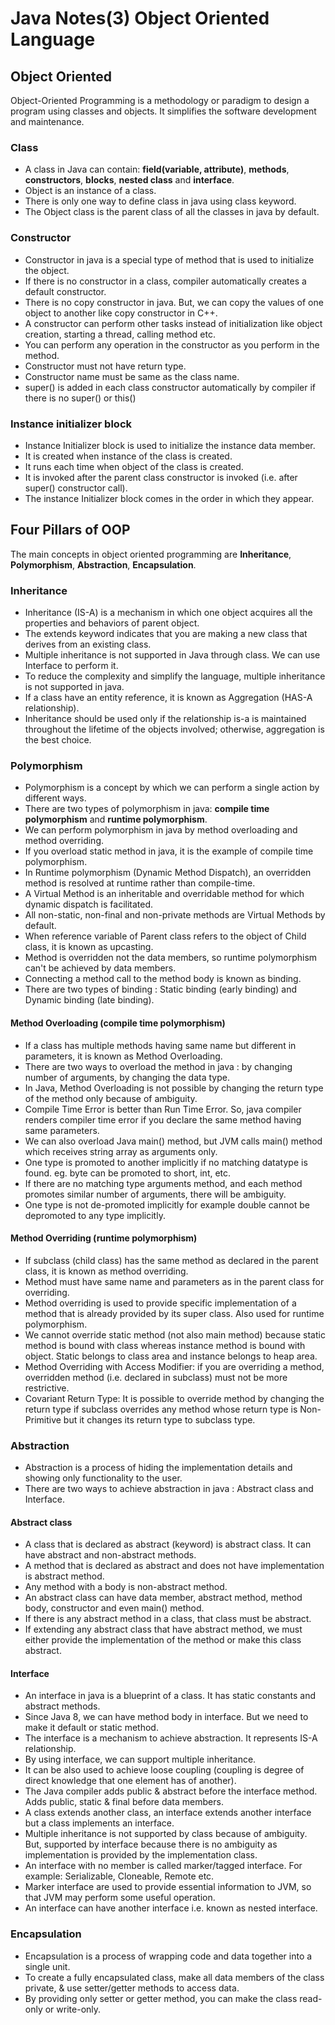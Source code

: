 # Java Notes(3) Object Oriented Language




## Object Oriented 
Object-Oriented Programming is a methodology or paradigm to design a program using classes and objects. It simplifies the software development and maintenance.

### Class
- A class in Java can contain: **field(variable, attribute)**, **methods**, **constructors**, **blocks**, **nested class** and **interface**.
- Object is an instance of a class.
- There is only one way to define class in java using class keyword.
- The Object class is the parent class of all the classes in java by default.


### Constructor
- Constructor in java is a special type of method that is used to initialize the object.
- If there is no constructor in a class, compiler automatically creates a default constructor.
- There is no copy constructor in java. But, we can copy the values of one object to another like copy constructor in C++.
- A constructor can perform other tasks instead of initialization like object creation, starting a thread, calling method etc.
- You can perform any operation in the constructor as you perform in the method.
- Constructor must not have return type.
- Constructor name must be same as the class name.
- super() is added in each class constructor automatically by compiler if there is no super() or this()


### Instance initializer block
- Instance Initializer block is used to initialize the instance data member.
- It is created when instance of the class is created.
- It runs each time when object of the class is created.
- It is invoked after the parent class constructor is invoked (i.e. after super() constructor call).
- The instance Initializer block comes in the order in which they appear.




## Four Pillars of OOP

The main concepts in object oriented programming are **Inheritance**, **Polymorphism**, **Abstraction**, **Encapsulation**.

### Inheritance
- Inheritance (IS-A) is a mechanism in which one object acquires all the properties and behaviors of parent object.
- The extends keyword indicates that you are making a new class that derives from an existing class.
- Multiple inheritance is not supported in Java through class. We can use Interface to perform it.
- To reduce the complexity and simplify the language, multiple inheritance is not supported in java.
- If a class have an entity reference, it is known as Aggregation (HAS-A relationship).
- Inheritance should be used only if the relationship is-a is maintained throughout the lifetime of the objects involved; otherwise, aggregation is the best choice.


### Polymorphism
- Polymorphism is a concept by which we can perform a single action by different ways.
- There are two types of polymorphism in java: **compile time polymorphism** and **runtime polymorphism**.
- We can perform polymorphism in java by method overloading and method overriding.
- If you overload static method in java, it is the example of compile time polymorphism.
- In Runtime polymorphism (Dynamic Method Dispatch), an overridden method is resolved at runtime rather than compile-time.
- A Virtual Method is an inheritable and overridable method for which dynamic dispatch is facilitated.
- All non-static, non-final and non-private methods are Virtual Methods by default.
- When reference variable of Parent class refers to the object of Child class, it is known as upcasting.
- Method is overridden not the data members, so runtime polymorphism can't be achieved by data members.
- Connecting a method call to the method body is known as binding.
- There are two types of binding : Static binding (early binding) and Dynamic binding (late binding).

#### Method Overloading (compile time polymorphism)
- If a class has multiple methods having same name but different in parameters, it is known as Method Overloading.
- There are two ways to overload the method in java : by changing number of arguments, by changing the data type.
- In Java, Method Overloading is not possible by changing the return type of the method only because of ambiguity.
- Compile Time Error is better than Run Time Error. So, java compiler renders compiler time error if you declare the same method having same parameters.
- We can also overload Java main() method, but JVM calls main() method which receives string array as arguments only.
- One type is promoted to another implicitly if no matching datatype is found. eg. byte can be promoted to short, int, etc.
- If there are no matching type arguments method, and each method promotes similar number of arguments, there will be ambiguity.
- One type is not de-promoted implicitly for example double cannot be depromoted to any type implicitly.

#### Method Overriding (runtime polymorphism)
- If subclass (child class) has the same method as declared in the parent class, it is known as method overriding.
- Method must have same name and parameters as in the parent class for overriding.
- Method overriding is used to provide specific implementation of a method that is already provided by its super class. Also used for runtime polymorphism.
- We cannot override static method (not also main method) because static method is bound with class whereas instance method is bound with object. Static belongs to class area and instance belongs to heap area.
- Method Overriding with Access Modifier: if you are overriding a method, overridden method (i.e. declared in subclass) must not be more restrictive.
- Covariant Return Type: It is possible to override method by changing the return type if subclass overrides any method whose return type is Non-Primitive but it changes its return type to subclass type.


### Abstraction
- Abstraction is a process of hiding the implementation details and showing only functionality to the user.
- There are two ways to achieve abstraction in java : Abstract class and Interface.


#### Abstract class
- A class that is declared as abstract (keyword) is abstract class. It can have abstract and non-abstract methods.
- A method that is declared as abstract and does not have implementation is abstract method.
- Any method with a body is non-abstract method.
- An abstract class can have data member, abstract method, method body, constructor and even main() method.
- If there is any abstract method in a class, that class must be abstract.
- If extending any abstract class that have abstract method, we must either provide the implementation of the method or make this class abstract.

#### Interface
- An interface in java is a blueprint of a class. It has static constants and abstract methods.
- Since Java 8, we can have method body in interface. But we need to make it default or static method.
- The interface is a mechanism to achieve abstraction. It represents IS-A relationship.
- By using interface, we can support multiple inheritance.
- It can be also used to achieve loose coupling (coupling is degree of direct knowledge that one element has of another).
- The Java compiler adds public & abstract before the interface method. Adds public, static & final before data members.
- A class extends another class, an interface extends another interface but a class implements an interface.
- Multiple inheritance is not supported by class because of ambiguity. But, supported by interface because there is no ambiguity as implementation is provided by the implementation class.
- An interface with no member is called marker/tagged interface. For example: Serializable, Cloneable, Remote etc.
- Marker interface are used to provide essential information to JVM, so that JVM may perform some useful operation.
- An interface can have another interface i.e. known as nested interface.



### Encapsulation 
- Encapsulation is a process of wrapping code and data together into a single unit.
- To create a fully encapsulated class, make all data members of the class private, & use setter/getter methods to access data.
- By providing only setter or getter method, you can make the class read-only or write-only.







